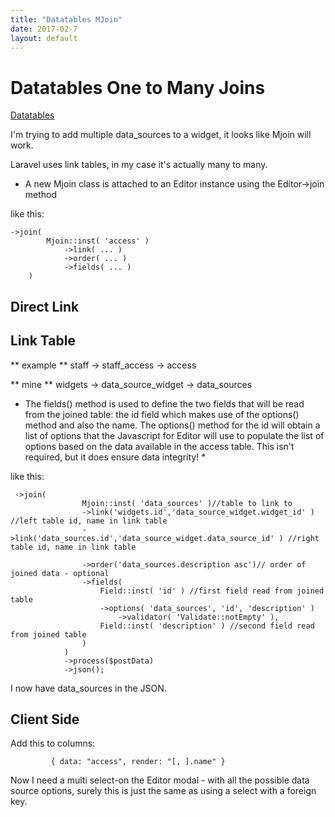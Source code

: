 ```yaml
---
title: "Datatables MJoin"
date: 2017-02-7
layout: default
---
```


# Datatables One to Many Joins

[Datatables](https://editor.datatables.net/manual/php/mjoin)

I'm trying to add multiple data_sources to a widget, it looks like Mjoin will work.

Laravel uses link tables, in my case it's actually many to many.

*  A new Mjoin class is attached to an Editor instance using the Editor->join method 

like this:

```
->join(
        Mjoin::inst( 'access' )
            ->link( ... )
            ->order( ... )
            ->fields( ... )
    )
```

## Direct Link

## Link Table

** example **
staff -> staff_access -> access

** mine **
widgets -> data_source_widget -> data_sources


* The fields() method is used to define the two fields that will be read from the joined table: the id field which makes use of the options() method and also the name. The options() method for the id will obtain a list of options that the Javascript for Editor will use to populate the list of options based on the data available in the access table. This isn't required, but it does ensure data integrity! *

like this:

```
 ->join(
                Mjoin::inst( 'data_sources' )//table to link to
                ->link('widgets.id','data_source_widget.widget_id' ) //left table id, name in link table
                ->link('data_sources.id','data_source_widget.data_source_id' ) //right table id, name in link table

                ->order('data_sources.description asc')// order of joined data - optional
                ->fields(
                    Field::inst( 'id' ) //first field read from joined table
                    ->options( 'data_sources', 'id', 'description' )
                        ->validator( 'Validate::notEmpty' ),
                    Field::inst( 'description' ) //second field read from joined table
                )
            )
            ->process($postData)
            ->json();
```


I now have data_sources in the JSON.

## Client Side

Add this to columns:

```
         { data: "access", render: "[, ].name" }
```



Now I need a multi select-on the Editor modal - with all the possible data source options, surely this is just the same as using a select with a foreign key.



